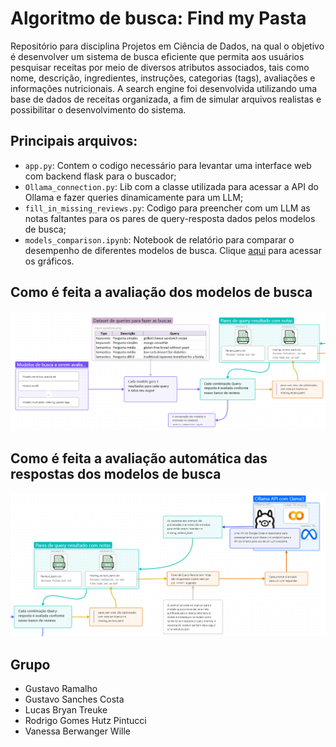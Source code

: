 # Algoritmo de busca: Find my Pasta
Repositório para disciplina Projetos em Ciência de Dados, na qual o objetivo é desenvolver um sistema de busca eficiente que permita aos usuários pesquisar receitas por meio de diversos atributos associados, tais como nome, descrição, ingredientes, instruções, categorias (tags), avaliações e informações nutricionais. A search engine foi desenvolvida utilizando uma base de dados de receitas organizada, a fim de simular arquivos realistas e possibilitar o desenvolvimento do sistema. 

## Principais arquivos:
 - ```app.py```: Contem o codigo necessário para levantar uma interface web com backend flask para o buscador;
 - ```Ollama_connection.py```: Lib com a classe utilizada para acessar a API do Ollama e fazer queries dinamicamente para um LLM;
 - ```fill_in_missing_reviews.py```: Codigo para preencher com um LLM as notas faltantes para os pares de query-resposta dados pelos modelos de busca;
 - ```models_comparison.ipynb```: Notebook de relatório para comparar o desempenho de diferentes modelos de busca. Clique [aqui](https://nbviewer.org/github/VanessaWille/Search_Engine/blob/main/models_comparison.ipynb) para acessar os gráficos.

## Como é feita a avaliação dos modelos de busca
![Evaluating models diagram](static/evaluating%20search%20models.png)

## Como é feita a avaliação automática das respostas dos modelos de busca
![Generative grading diagram](static/auto%20grading%20recipes%20by%20query.png)


## Grupo
- Gustavo Ramalho
- Gustavo Sanches Costa
- Lucas Bryan Treuke
- Rodrigo Gomes Hutz Pintucci
- Vanessa Berwanger Wille

